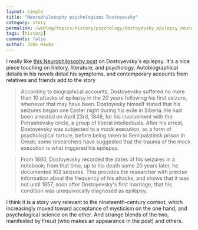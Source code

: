 ```yaml
---
layout: single 
title: "Neurophilosophy psychologizes Dostoyevsky" 
category: story
permalink: /weblog/topics/history/psychology/dostoyevsky_epilepsy_neurophilosophy_2007.html
tags: [history] 
comments: false 
author: John Hawks 
---
```



<p>
I really like <a href="http://neurophilosophy.wordpress.com/2007/04/16/diagnosing-dostoyevskys-epilepsy/">this Neurophilosophy post</a> on Dostoyevsky's epilepsy. It's a nice piece touching on history, literature, and psychology. Autobiographical details in his novels detail his symptoms, and contemporary accounts from relatives and friends add to the story
</p>

<blockquote>According to biographical accounts, Dostoyevsky suffered no more than 10 attacks of epilepsy in the 20 years following his first seizure, whenever that may have been. Dostoyesky himself stated that his seizures began one Easter night during his exile in Siberia. He had been arrested on April 23rd, 1849, for his involvement with the Petrashevsky circle, a group of liberal intellectuals. After his arrest, Dostoyevsky was subjected to a mock execution, as a form of psychological torture, before being taken to Semipalatinsk prison in Omsk; some researchers have suggested that the trauma of the mock execution is what triggered his epilepsy.</blockquote>

<blockquote>From 1860, Dostoyevsky recorded the dates of his seizures in a notebook; from that time, up to his death some 20 years later, he documented 102 seizures. This provides the researcher with precise information about the frequency of his attacks, and shows that it was not until 1857, soon after Dostoyevsky's first marriage, that his condition was unequivocally diagnosed as epilepsy.</blockquote>

<p>
I think it is a story very relevant to the nineteenth-century context, which increasingly moved toward acceptance of mysticism on the one hand, and psychological science on the other. And strange blends of the two, manifested by Freud (who makes an appearance in the post) and others. 
</p>

